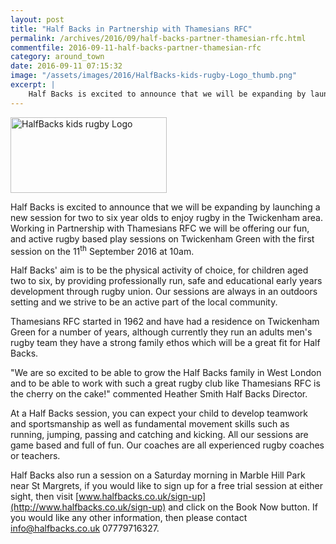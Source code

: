 ```yaml
---
layout: post
title: "Half Backs in Partnership with Thamesians RFC"
permalink: /archives/2016/09/half-backs-partner-thamesian-rfc.html
commentfile: 2016-09-11-half-backs-partner-thamesian-rfc
category: around_town
date: 2016-09-11 07:15:32
image: "/assets/images/2016/HalfBacks-kids-rugby-Logo_thumb.png"
excerpt: |
    Half Backs is excited to announce that we will be expanding by launching a new session for two to six year olds to enjoy rugby in the Twickenham area. Working in Partnership with Thamesians RFC we will be offering our fun, and active rugby based play sessions.
---
```


<a href="/assets/images/2016/HalfBacks-kids-rugby-Logo.png" title="See larger version of - HalfBacks kids rugby Logo"><img src="/assets/images/2016/HalfBacks-kids-rugby-Logo_thumb.png" width="250" height="121" alt="HalfBacks kids rugby Logo" class="right" /></a>

Half Backs is excited to announce that we will be expanding by launching a new session for two to six year olds to enjoy rugby in the Twickenham area. Working in Partnership with Thamesians RFC we will be offering our fun, and active rugby based play sessions on Twickenham Green with the first session on the 11<sup>th</sup> September 2016 at 10am.

Half Backs' aim is to be the physical activity of choice, for children aged two to six, by providing professionally run, safe and educational early years development through rugby union. Our sessions are always in an outdoors setting and we strive to be an active part of the local community.

Thamesians RFC started in 1962 and have had a residence on Twickenham Green for a number of years, although currently they run an adults men's rugby team they have a strong family ethos which will be a great fit for Half Backs.

"We are so excited to be able to grow the Half Backs family in West London and to be able to work with such a great rugby club like Thamesians RFC is the cherry on the cake!" commented Heather Smith Half Backs Director.

At a Half Backs session, you can expect your child to develop teamwork and sportsmanship as well as fundamental movement skills such as running, jumping, passing and catching and kicking. All our sessions are game based and full of fun. Our coaches are all experienced rugby coaches or teachers.

Half Backs also run a session on a Saturday morning in Marble Hill Park near St Margrets, if you would like to sign up for a free trial session at either sight, then visit [www.halfbacks.co.uk/sign-up](http://www.halfbacks.co.uk/sign-up) and click on the Book Now button. If you would like any other information, then please contact <info@halfbacks.co.uk> 07779716327.
